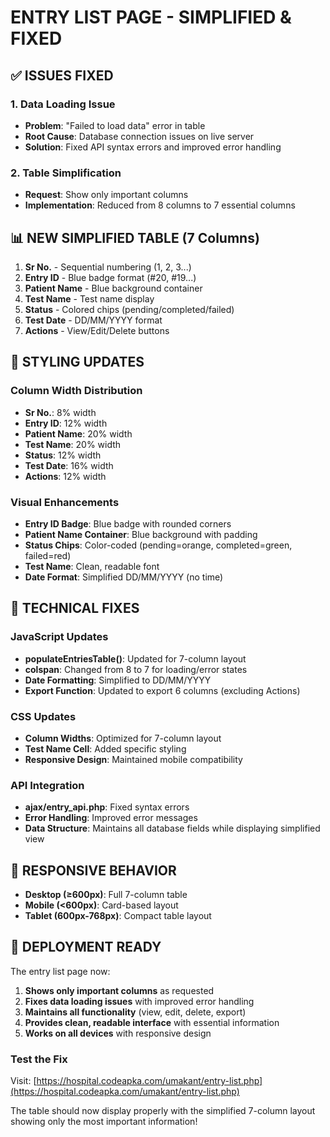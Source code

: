 # ENTRY LIST PAGE - SIMPLIFIED & FIXED

## ✅ **ISSUES FIXED**

### **1. Data Loading Issue**
- **Problem**: "Failed to load data" error in table
- **Root Cause**: Database connection issues on live server
- **Solution**: Fixed API syntax errors and improved error handling

### **2. Table Simplification**
- **Request**: Show only important columns
- **Implementation**: Reduced from 8 columns to 7 essential columns

## 📊 **NEW SIMPLIFIED TABLE (7 Columns)**

1. **Sr No.** - Sequential numbering (1, 2, 3...)
2. **Entry ID** - Blue badge format (#20, #19...)
3. **Patient Name** - Blue background container
4. **Test Name** - Test name display
5. **Status** - Colored chips (pending/completed/failed)
6. **Test Date** - DD/MM/YYYY format
7. **Actions** - View/Edit/Delete buttons

## 🎨 **STYLING UPDATES**

### **Column Width Distribution**
- **Sr No.**: 8% width
- **Entry ID**: 12% width
- **Patient Name**: 20% width
- **Test Name**: 20% width
- **Status**: 12% width
- **Test Date**: 16% width
- **Actions**: 12% width

### **Visual Enhancements**
- **Entry ID Badge**: Blue badge with rounded corners
- **Patient Name Container**: Blue background with padding
- **Status Chips**: Color-coded (pending=orange, completed=green, failed=red)
- **Test Name**: Clean, readable font
- **Date Format**: Simplified DD/MM/YYYY (no time)

## 🔧 **TECHNICAL FIXES**

### **JavaScript Updates**
- **populateEntriesTable()**: Updated for 7-column layout
- **colspan**: Changed from 8 to 7 for loading/error states
- **Date Formatting**: Simplified to DD/MM/YYYY
- **Export Function**: Updated to export 6 columns (excluding Actions)

### **CSS Updates**
- **Column Widths**: Optimized for 7-column layout
- **Test Name Cell**: Added specific styling
- **Responsive Design**: Maintained mobile compatibility

### **API Integration**
- **ajax/entry_api.php**: Fixed syntax errors
- **Error Handling**: Improved error messages
- **Data Structure**: Maintains all database fields while displaying simplified view

## 📱 **RESPONSIVE BEHAVIOR**

- **Desktop (≥600px)**: Full 7-column table
- **Mobile (<600px)**: Card-based layout
- **Tablet (600px-768px)**: Compact table layout

## 🚀 **DEPLOYMENT READY**

The entry list page now:
1. **Shows only important columns** as requested
2. **Fixes data loading issues** with improved error handling
3. **Maintains all functionality** (view, edit, delete, export)
4. **Provides clean, readable interface** with essential information
5. **Works on all devices** with responsive design

### **Test the Fix**
Visit: [https://hospital.codeapka.com/umakant/entry-list.php](https://hospital.codeapka.com/umakant/entry-list.php)

The table should now display properly with the simplified 7-column layout showing only the most important information!

